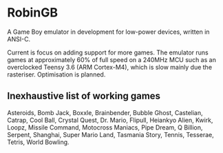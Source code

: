 # RobinGB
A Game Boy emulator in development for low-power devices, written in ANSI-C.

Current is focus on adding support for more games. The emulator runs games at approximately 60% of full speed on a 240MHz MCU such as an overclocked Teensy 3.6 (ARM Cortex-M4), which is slow mainly due the rasteriser. Optimisation is planned.

## Inexhaustive list of working games
Asteroids, Bomb Jack, Boxxle, Brainbender, Bubble Ghost, Castelian, Catrap, Cool Ball, Crystal Quest, Dr. Mario, Flipull, Heiankyo Alien, Kwirk, Loopz, Missile Command, Motocross Maniacs, Pipe Dream, Q Billion, Serpent, Shanghai, Super Mario Land, Tasmania Story, Tennis, Tesserae, Tetris, World Bowling.

